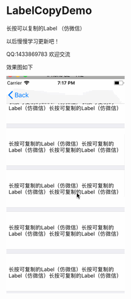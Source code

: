 # LabelCopyDemo
长按可以复制的Label （仿微信）

以后慢慢学习更新吧！

QQ:1433869783  欢迎交流


效果图如下



![image](https://raw.githubusercontent.com/GitHubazuo/LabelCopyDemo/master/000000.gif)

